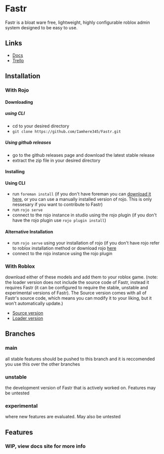 # Fastr

Fastr is a bloat ware free, lightweight, highly configurable roblox admin system designed to be easy to use.

## Links
 - [Docs](https://iamhere345.github.io/Fastr)
 - [Trello](https://trello.com/b/tsQIMnkb/fastr)

## Installation
 
### With Rojo

#### Downloading

##### using CLI
 - cd to your desired directory
 - `git clone https://github.com/Iamhere345/Fastr.git`

##### Using github releases
 - go to the github releases page and download the latest stable release
 - extract the zip file in your desired directory

#### Installing

#### Using CLI
- run `foreman install` (if you don't have foreman you can [download it here](https://github.com/Roblox/foreman), or you can use a manually installed version of rojo. This is only nessesary if you want to contribute to Fastr)
 - run `rojo serve`
 - connect to the rojo instance in studio using the rojo plugin (if you don't have the rojo plugin use `rojo plugin install`)

#### Alternative Installation
 - run `rojo serve` using your installation of rojo (if you don't have rojo refer to roblox installation method or download rojo [here](https://github.com/rojo-rbx/rojo)
 - connect to the rojo instance using the rojo plugin

### With Roblox

download either of these models and add them to your roblox game. (note: the loader version does not include the source code of Fastr, instead it requires Fastr (it can be configured to require the stable, unstable and experimental versions of Fastr). The Source version comes with all of Fastr's source code, which means you can modify it to your liking, but it won't automatically update.)

- [Source version](https://www.roblox.com/library/7768369303/)
- [Loader version](https://www.roblox.com/library/7981503602/)

 
## Branches
 
### main
all stable features should be pushed to this branch and it is reccomended you use this over the other branches
 
### unstable
the development version of Fastr that is actively worked on. Features may be untested

### experimental
where new features are evaluated. May also be untested

## Features
 
### WIP, view docs site for more info

